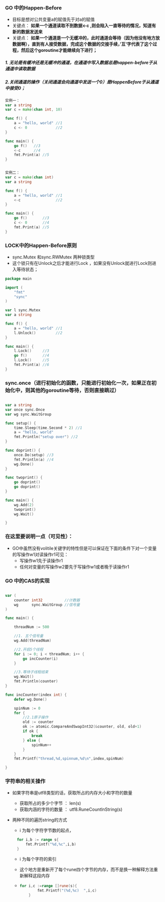 ### GO 中的Happen-Before



* 目标是想对公共变量a的赋值先于对a的赋值
* 关键点： **如果一个通道读取不到数据<-c ,则会陷入一直等待的情况，知道有新的数据发送来**
* 关键点： **如果一个通道是一个无缓冲的，此时通道会等待（因为他没有地方放数据啊），直到有人接受数据，完成这个数据的交接手续，’互‘字代表了这个过程，然后这个goroutine才能继续向下进行；**



##### 1. 无论是有缓冲还是无缓冲的通道，在通道中写入数据总是happen-before于从通道中读取数据

##### 2.关闭通道的操作（关闭通道会向通道中发送一个0）是HappenBefore于从通道中接受0；

```go
实例一：
var a string
var c = make(chan int, 10)

func f() {
    a = "hello, world" //1
    c <- 0             //2
}

func main() {
    go f()   //3
    <-c      //4
    fmt.Print(a) //5
}

```

```go

实例二：
var c = make(chan int)
var a string

func f() {
    a = "hello, world" //1
    <-c                //2
}

func main() {
    go f()       //3
    c <- 0       //4
    fmt.Print(a) //5
}
```





### LOCK中的Happen-Before原则

*  sync.Mutex  和sync.RWMutex 两种锁类型 
* 这个锁只有在Unlock之后才能进行Lock ，如果没有Unlock就进行Lock则进入等待状态；

```go
package main

import (
    "fmt"
    "sync"
)

var l sync.Mutex
var a string

func f() {
    a = "hello, world" //1
    l.Unlock()         //2
}

func main() {
    l.Lock()     //3
    go f()       //4
    l.Lock()     //5
    fmt.Print(a) //6
}
```



### sync.once（进行初始化的函数，只能进行初始化一次，如果正在初始化中，则其他的goroutine等待，否则直接跳过）

```go

var a string
var once sync.Once
var wg sync.WaitGroup

func setup() {
	time.Sleep(time.Second * 2) //1
	a = "hello, world"
	fmt.Println("setup over") //2
}

func doprint() {
	once.Do(setup) //3
	fmt.Println(a) //4
	wg.Done()
}

func twoprint() {
	go doprint()
	go doprint()
}

func main() {
	wg.Add(2)
	twoprint()
	wg.Wait()

}

```





### 在这里要说明一点（可见性）： 

* GO中虽然没有volitile关键字的特性但是可以保证在下面的条件下对一个变量的写操作w1对读操作r1可见：
  - 写操作w1先于读操作r1
  - 任何对变量的写操作w2要先于写操作w1或者晚于读操作r1



### GO 中的CAS的实现

```go

var (
	counter int32          //计数器
	wg      sync.WaitGroup //信号量
)

func main() {

	threadNum := 500

	//1. 五个信号量
	wg.Add(threadNum)

	//2.开启5个线程
	for i := 0; i < threadNum; i++ {
		go incCounter(i)
	}

	//3.等待子线程结束
	wg.Wait()
	fmt.Println(counter)
}

func incCounter(index int) {
	defer wg.Done()

	spinNum := 0
	for {
		//2.1原子操作
		old := counter
		ok := atomic.CompareAndSwapInt32(&counter, old, old+1)
		if ok {
			break
		} else {
			spinNum++
		}
	}
	fmt.Printf("thread,%d,spinnum,%d\n",index,spinNum)

}

```





### 字符串的相关操作

* 如果字符串是utf8类型的话，获取所占的内存大小和字符的数量

  + 获取所占的多少个字节 ： len(s)
  + 获取内涵的字符的数量 ： utf8.RuneCountInString(s)

* 两种不同的遍历string的方式

  + i 为每个字符字节数的起点，

  ```go
    for i,b := range s{
  		fmt.Printf("%d,%c",i,b)
  	}
  ```

  + i 为每个字符的索引

  + 这个地方是重新开了每个rune四个字节的内存，而不是换一种解释方法重新解释这段内存

  + ```go
    for i,c :=range []rune(s){
    		fmt.Printf("(%d,%c)  ",i,c)
    	}
    ```

    

